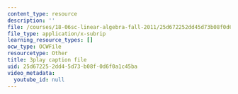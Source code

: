 ```yaml
---
content_type: resource
description: ''
file: /courses/18-06sc-linear-algebra-fall-2011/25d672252dd45d73b08f0d6f0a1c45ba_KUuxdk_V7To.vtt
file_type: application/x-subrip
learning_resource_types: []
ocw_type: OCWFile
resourcetype: Other
title: 3play caption file
uid: 25d67225-2dd4-5d73-b08f-0d6f0a1c45ba
video_metadata:
  youtube_id: null
---
```

